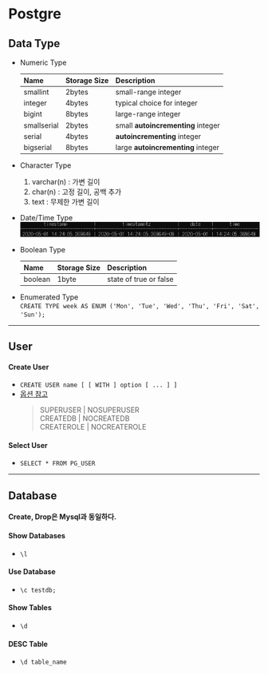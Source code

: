 # Postgre

## Data Type

-   Numeric Type

    | Name        | Storage Size | Description                        |
    | ----------- | ------------ | ---------------------------------- |
    | smallint    | 2bytes       | small-range integer                |
    | integer     | 4bytes       | typical choice for integer         |
    | bigint      | 8bytes       | large-range integer                |
    | smallserial | 2bytes       | small **autoincrementing** integer |
    | serial      | 4bytes       | **autoincrementing** integer       |
    | bigserial   | 8bytes       | large **autoincrementing** integer |

-   Character Type

    1. varchar(n) : 가변 길이
    1. char(n) : 고정 길이, 공백 추가
    1. text : 무제한 가변 길이

-   Date/Time Type  
    ![](https://github.com/PAPION93/TIL/blob/master/img/psql-datetype.png)

-   Boolean Type

    | Name    | Storage Size | Description            |
    | ------- | ------------ | ---------------------- |
    | boolean | 1byte        | state of true or false |

-   Enumerated Type  
    `CREATE TYPE week AS ENUM ('Mon', 'Tue', 'Wed', 'Thu', 'Fri', 'Sat', 'Sun');`

---

## User

#### Create User

-   `CREATE USER name [ [ WITH ] option [ ... ] ]`
-   [옵션 참고](https://www.postgresql.org/docs/9.6/sql-createuser.html)
    > SUPERUSER | NOSUPERUSER  
    > CREATEDB | NOCREATEDB  
    > CREATEROLE | NOCREATEROLE

#### Select User

-   `SELECT * FROM PG_USER`

---

## Database

#### Create, Drop은 Mysql과 동일하다.

#### Show Databases

-   `\l`

#### Use Database

-   `\c testdb;`

#### Show Tables

-   `\d`

#### DESC Table

-   `\d table_name`
